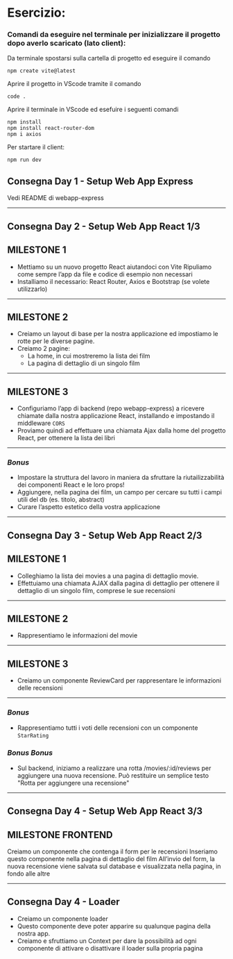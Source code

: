 # **Esercizio:** 

### Comandi da eseguire nel terminale per inizializzare il progetto dopo averlo scaricato (lato client):

Da terminale spostarsi sulla cartella di progetto ed eseguire il comando

    npm create vite@latest   

Aprire il progetto in VScode tramite il comando

    code .

Aprire il terminale in VScode ed esefuire i seguenti comandi

    npm install   
    npm install react-router-dom
    npm i axios

Per startare il client:

    npm run dev

## Consegna Day 1 - Setup Web App Express
Vedi README di webapp-express

---
## Consegna Day 2 - Setup Web App React 1/3

## MILESTONE 1
- Mettiamo su un nuovo progetto React aiutandoci con Vite
Ripuliamo come sempre l’app da file e codice di esempio non necessari
- Installiamo il necessario: React Router, Axios e Bootstrap (se volete utilizzarlo)

---
## MILESTONE 2
- Creiamo un layout di base per la nostra applicazione ed impostiamo le rotte per le diverse pagine.
- Creiamo 2 pagine:
    - La home, in cui mostreremo la lista dei film
    - La pagina di dettaglio di un singolo film

---
## MILESTONE 3
- Configuriamo l’app di backend (repo webapp-express) a ricevere chiamate dalla nostra applicazione React, installando e impostando il middleware ``CORS``
- Proviamo quindi ad effettuare una chiamata Ajax dalla home del progetto React, per ottenere la lista dei libri

---
### *Bonus*
- Impostare la struttura del lavoro in maniera da sfruttare la riutailizzabilità dei componenti React e le loro props!
- Aggiungere, nella pagina dei film, un campo per cercare su tutti i campi utili del db (es. titolo, abstract)
- Curare l’aspetto estetico della vostra applicazione

---

## Consegna Day 3 - Setup Web App React 2/3

## MILESTONE 1
- Colleghiamo la lista dei movies a una pagina di dettaglio movie.
- Effettuiamo una chiamata AJAX dalla pagina di dettaglio per ottenere il dettaglio di un singolo film, comprese le sue recensioni

---
## MILESTONE 2
- Rappresentiamo le informazioni del movie

---
## MILESTONE 3
- Creiamo un componente ReviewCard per rappresentare le informazioni delle recensioni

---
### *Bonus*
- Rappresentiamo tutti i voti delle recensioni con un componente ``StarRating``
### *Bonus Bonus*
- Sul backend, iniziamo a realizzare una rotta /movies/:id/reviews per aggiungere una nuova recensione.
Può restituire un semplice testo "Rotta per aggiungere una recensione"

---
## Consegna Day 4 - Setup Web App React 3/3

## MILESTONE FRONTEND
Creiamo un componente che contenga il form per le recensioni
Inseriamo questo componente nella pagina di dettaglio del film
All’invio del form, la nuova recensione viene salvata sul database e visualizzata nella pagina, in fondo alle altre

---
## Consegna Day 4 - Loader

- Creiamo un componente loader
- Questo componente deve poter apparire su qualunque pagina della nostra app.
- Creiamo e sfruttiamo un Context per dare la possibilità ad ogni componente di attivare o disattivare il loader sulla propria pagina